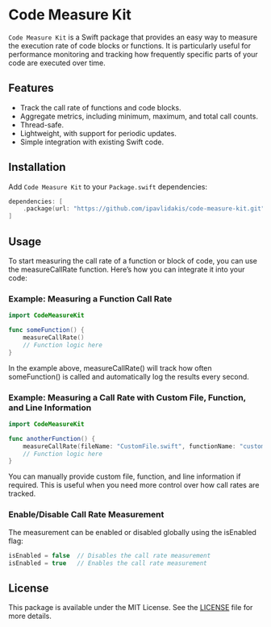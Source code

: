 # Code Measure Kit

`Code Measure Kit` is a Swift package that provides an easy way to measure the execution rate of code blocks or functions. It is particularly useful for performance monitoring and tracking how frequently specific parts of your code are executed over time.

## Features

- Track the call rate of functions and code blocks.
- Aggregate metrics, including minimum, maximum, and total call counts.
- Thread-safe.
- Lightweight, with support for periodic updates.
- Simple integration with existing Swift code.

## Installation

Add `Code Measure Kit` to your `Package.swift` dependencies:

```swift
dependencies: [
    .package(url: "https://github.com/ipavlidakis/code-measure-kit.git", from: "VERSION_PLACEHOLDER")
]
```

## Usage

To start measuring the call rate of a function or block of code, you can use the measureCallRate function. Here’s how you can integrate it into your code:

### Example: Measuring a Function Call Rate

```swift
import CodeMeasureKit

func someFunction() {
    measureCallRate()
    // Function logic here
}
```

In the example above, measureCallRate() will track how often someFunction() is called and automatically log the results every second.

### Example: Measuring a Call Rate with Custom File, Function, and Line Information

```swift
import CodeMeasureKit

func anotherFunction() {
    measureCallRate(fileName: "CustomFile.swift", functionName: "customFunction", line: 42)
    // Function logic here
}
```

You can manually provide custom file, function, and line information if required. This is useful when you need more control over how call rates are tracked.

### Enable/Disable Call Rate Measurement

The measurement can be enabled or disabled globally using the isEnabled flag:

```swift
isEnabled = false  // Disables the call rate measurement
isEnabled = true   // Enables the call rate measurement
```

## License

This package is available under the MIT License. See the [LICENSE](LICENSE) file for more details.
